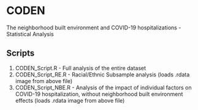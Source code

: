 # CODEN
The neighborhood built environment and COVID-19 hospitalizations - Statistical Analysis

## Scripts
1. CODEN_Script.R - Full analysis of the entire dataset
2. CODEN_Script_RE.R - Racial/Ethnic Subsample analysis (loads .rdata image from above file)
3. CODEN_Script_NBE.R - Analysis of the impact of individual factors on COVID-19 hospitalization, without neighborhood built environment effects (loads .rdata image from above file)
